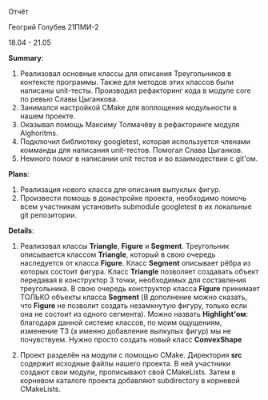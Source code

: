 Отчёт

Геогрий Голубев 21ПМИ-2

18.04 - 21.05

**Summary**: 
1. Реализовал основные классы для описания Треугольников в контексте программы. Также для методов этих классов были написаны unit-тесты. Производил рефакторинг кода в модуле core по ревью Славы Цыганкова. 
2. Занимался настройкой CMake для воплощения модульности в нашем проекте. 
3. Оказывал помощь Максиму Толмачёву в рефакторинге модуля Alghoritms. 
4. Подключил библиотеку googletest, которая используется членами комманды для написания unit-тестов. Помогал Слава Цыганков.
5. Немного помог в написании unit тестов и во взаимодествии с git'ом.

**Plans**: 
1. Реализация нового класса для описания выпуклых фигур. 
2. Произвести помощь в донастройке проекта, необходимо помочь всем участникам установить submodule googletest в их локальные git репозитории.

**Details**:
1. Реализовал классы **Triangle**, **Figure** и **Segment**. Треугольник описывается классом **Triangle**, который в свою очередь наследуется от класса **Figure**. Класс **Segment** описывает рёбра из которых состоит фигура. Класс **Triangle** позволяет создавать объект передавая в конструктор 3 точки, необходимых для составления треугольника. В свою очередь конструктор класса **Figure** принимает ТОЛЬКО объекты класса **Segment** (В дополнение можно сказать, что **Figure** не позволит создать незамкнутую фигуру, только если она не состоит из одного сегмента). Можно назвать **Highlight'ом**: благодаря данной системе классов, по моим ощущениям, изменение ТЗ (а именно добавление выпкулых фигур) мы не почувствуем. Нужно просто создать новый класс **ConvexShape**

2. Проект разделён на модули с помощью CMake. Директория **src** содержит исходные файлы нашего проекта. В ней участники создают свои модули, прописывают свой CMakeLists. Затем в корневом каталоге проекта добавляют subdirectory в корневой CMakeLists.
